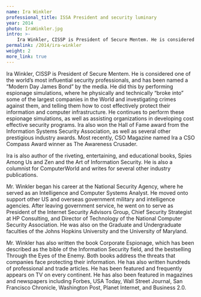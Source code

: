 ```yaml
---
name: Ira Winkler
professional_title: ISSA President and security luminary
year: 2014
photo: IraWinkler.jpg
intro: >-
    Ira Winkler, CISSP is President of Secure Mentem. He is considered one of the world’s most influential security professionals, and has been named a “Modern Day James Bond” by the media.
permalink: /2014/ira-winkler
weight: 2
more_link: true
---
```


Ira Winkler, CISSP is President of Secure Mentem.  He is considered one of the world’s most influential security professionals, and has been named a “Modern Day James Bond” by the media.  He did this by performing espionage simulations, where he physically and technically “broke into” some of the largest companies in the World and investigating crimes against them, and telling them how to cost effectively protect their information and computer infrastructure.  He continues to perform these espionage simulations, as well as assisting organizations in developing cost effective security programs.  Ira also won the Hall of Fame award from the Information Systems Security Association, as well as several other prestigious industry awards. Most recently, CSO Magazine named Ira a CSO Compass Award winner as The Awareness Crusader.

Ira is also author of the riveting, entertaining, and educational books, Spies Among Us and Zen and the Art of Information Security.  He is also a columnist for ComputerWorld and writes for several other industry publications.

Mr. Winkler began his career at the National Security Agency, where he served as an Intelligence and Computer Systems Analyst.  He moved onto support other US and overseas government military and intelligence agencies.  After leaving government service, he went on to serve as President of the Internet Security Advisors Group, Chief Security Strategist at HP Consulting, and Director of Technology of the National Computer Security Association.  He was also on the Graduate and Undergraduate faculties of the Johns Hopkins University and the University of Maryland.

Mr. Winkler has also written the book Corporate Espionage, which has been described as the bible of the Information Security field, and the bestselling Through the Eyes of the Enemy.  Both books address the threats that companies face protecting their information.  He has also written hundreds of professional and trade articles.  He has been featured and frequently appears on TV on every continent.  He has also been featured in magazines and newspapers including Forbes, USA Today, Wall Street Journal, San Francisco Chronicle, Washington Post, Planet Internet, and Business 2.0.
